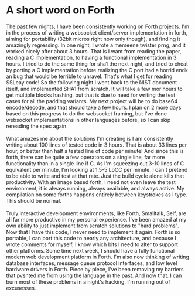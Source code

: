 A short word on Forth
=====================

The past few nights, I have been consistently working on Forth projects. I&#39;m in the process of writing a websocket client/server implementation in forth, aiming for portability (32bit micros right now only though), and finding it amazingly regressing.  In one night, I wrote a merseene twister prng, and it worked nicely after about 3 hours.  That is I want from reading the paper, reading a C implementation, to having a functional implementation in 3 hours. I tried to do the same thing for sha1 the next night, and tried to cheat by porting a C implementation before realizing the C port had a horrid endk an bug that would be terrible to unravel. That&#39;s what I get for reading SSLeay code!  So the following night I went back to the NIST document itself, and implemented SHA1 from scratch. It will take a few mor hours to get multiple blocks hashing, but that is due to need for writing the test cases for all the padding variants.  My next project will be to do base64 encode/decode, and that should take a few hours. I plan on 2 more days based on this progress to do the websocket framing, but I&#39;ve done websocket implementations in other languages before, so I can skip rereading the spec again.<br><br>What amazes me about the solutions I&#39;m creating is I am consistently writing about 100 lines of tested code in 3 hours. That is about 33 lines per hour, or better than half a tested line of code per minute!  And since this is forth, there can be quite a few operators on a single line, far more functionality than in a single line if C.  As I&#39;m squeezing out 3-10 lines of C equivalent per minute, I&#39;m looking at 1.5-5 LoCC per minute. I can&#39;t pretend to be able to write and test at that rate. Just the build cycle alone kills that productivity. With an image based forth, I need not even leave the test environment, it is always running, always available, and always active. My compilation on some forths happens entirely between keystrokes as I type. This should be normal.<br><br>Truly interactive development emvironments, like Forth, Smalltalk, Self, are all far more productive in my personal experience.  I&#39;ve been amazed at my own ability to just implement from scratch solutions to "hard problems". Now that I have this code, I never need to implement it again.  Forth is so portable, I can port this code to nearly any architecture, and because I wrote comments for myself, I know which bits I need to alter to support other platforms.  Some  time next week, I should have a fully functional modern web development platform in Forth. I&#39;m also now thinking of writing database interfaces, message queue protocol interfaces, and low level hardware drivers in Forth.  Piece by piece, I&#39;ve been removing my barriers that pvsnted me from using the language in the past.  And now that. I can burn most of these problems in a  night&#39;s hacking.  I&#39;m running out of excusesses.  